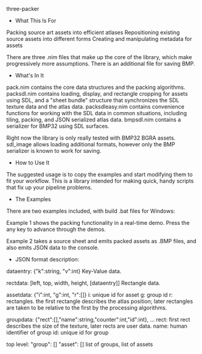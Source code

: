 three-packer

* What This Is For

Packing source art assets into efficient atlases
Repositioning existing source assets into different forms
Creating and manipulating metadata for assets

There are three .nim files that make up the core of the library, which make progressively more assumptions. There is an additional file for saving BMP.

* What's In It

pack.nim contains the core data structures and the packing algorithms.
packsdl.nim contains loading, display, and rectangle cropping for assets using SDL, and a "sheet bundle" structure that synchronizes the SDL texture data and the atlas data.
packsdleasy.nim contains convenience functions for working with the SDL data in common situations, including tiling, packing, and JSON serialized atlas data.
bmpsdl.nim contains a serializer for BMP32 using SDL surfaces.

Right now the library is only really tested with BMP32 BGRA assets. sdl_image allows loading additional formats, however only the BMP serializer is known to work for saving.

* How to Use It

The suggested usage is to copy the examples and start modifying them to fit your workflow. This is a library intended for making quick, handy scripts that fix up your pipeline problems.

* The Examples

There are two examples included, with build .bat files for Windows:

Example 1 shows the packing functionality in a real-time demo. Press the any key to advance through the demos.

Example 2 takes a source sheet and emits packed assets as .BMP files, and also emits JSON data to the console.

* JSON format description:

dataentry:
    {"k":string, "v":int}
Key-Value data.    
    
rectdata:
    [left, top, width, height, [dataentry]]
Rectangle data.
    
assetdata:
    {"i":int, "g":int, "r":[<rectdata>]}
i: unique id for asset
g: group id
r: rectangles. the first rectangle describes the atlas position; later rectangles are taken to be relative to the first by the processing algorithms.
    
groupdata:
    {"rect":[<rectdata>],"name":string,"counter":int,"id":int}, ...
rect: first rect describes the size of the texture, later rects are user data.
name: human identifier of group
id: unique id for group
    
top level:
    "group": [<groupdata>]
    "asset": [<assetdata>]
list of groups, list of assets